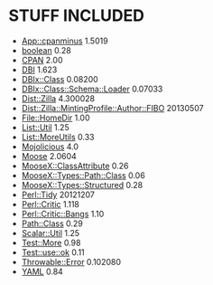 # STUFF INCLUDED

- [App::cpanminus](http://search.cpan.org/perldoc?App::cpanminus) 1.5019
- [boolean](http://search.cpan.org/perldoc?boolean) 0.28
- [CPAN](http://search.cpan.org/perldoc?CPAN) 2.00
- [DBI](http://search.cpan.org/perldoc?DBI) 1.623
- [DBIx::Class](http://search.cpan.org/perldoc?DBIx::Class) 0.08200
- [DBIx::Class::Schema::Loader](http://search.cpan.org/perldoc?DBIx::Class::Schema::Loader) 0.07033
- [Dist::Zilla](http://search.cpan.org/perldoc?Dist::Zilla) 4.300028
- [Dist::Zilla::MintingProfile::Author::FIBO](http://search.cpan.org/perldoc?Dist::Zilla::MintingProfile::Author::FIBO) 20130507
- [File::HomeDir](http://search.cpan.org/perldoc?File::HomeDir) 1.00
- [List::Util](http://search.cpan.org/perldoc?List::Util) 1.25
- [List::MoreUtils](http://search.cpan.org/perldoc?List::MoreUtils) 0.33
- [Mojolicious](http://search.cpan.org/perldoc?Mojolicious) 4.0
- [Moose](http://search.cpan.org/perldoc?Moose) 2.0604
- [MooseX::ClassAttribute](http://search.cpan.org/perldoc?MooseX::ClassAttribute) 0.26
- [MooseX::Types::Path::Class](http://search.cpan.org/perldoc?MooseX::Types::Path::Class) 0.06
- [MooseX::Types::Structured](http://search.cpan.org/perldoc?MooseX::Types::Structured) 0.28
- [Perl::Tidy](http://search.cpan.org/perldoc?Perl::Tidy) 20121207
- [Perl::Critic](http://search.cpan.org/perldoc?Perl::Critic) 1.118
- [Perl::Critic::Bangs](http://search.cpan.org/perldoc?Perl::Critic::Bangs) 1.10
- [Path::Class](http://search.cpan.org/perldoc?Path::Class) 0.29
- [Scalar::Util](http://search.cpan.org/perldoc?Scalar::Util) 1.25
- [Test::More](http://search.cpan.org/perldoc?Test::More) 0.98
- [Test::use::ok](http://search.cpan.org/perldoc?Test::use::ok) 0.11
- [Throwable::Error](http://search.cpan.org/perldoc?Throwable::Error) 0.102080
- [YAML](http://search.cpan.org/perldoc?YAML) 0.84
